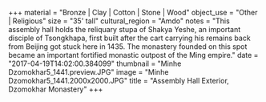 +++
material = "Bronze | Clay | Cotton | Stone | Wood"
object_use = "Other | Religious"
size = "35' tall"
cultural_region = "Amdo"
notes = "This assembly hall holds the reliquary stupa of Shakya Yeshe, an important disciple of Tsongkhapa, first built after the cart carrying his remains back from Beijing got stuck here in 1435. The monastery founded on this spot became an important fortified monastic outpost of the Ming empire."
date = "2017-04-19T14:02:00.384099"
thumbnail = "Minhe Dzomokhar5_1441.preview.JPG"
image = "Minhe Dzomokhar5_1441.2000x2000.JPG"
title = "Assembly Hall Exterior, Dzomokhar Monastery"
+++

